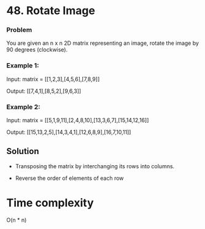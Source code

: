 # 48. Rotate Image

### Problem

You are given an n x n 2D matrix representing an image, rotate the image by 90 degrees (clockwise).

### Example 1:

Input: matrix = [[1,2,3],[4,5,6],[7,8,9]]

Output: [[7,4,1],[8,5,2],[9,6,3]]

### Example 2:

Input: matrix = [[5,1,9,11],[2,4,8,10],[13,3,6,7],[15,14,12,16]]

Output: [[15,13,2,5],[14,3,4,1],[12,6,8,9],[16,7,10,11]]

## Solution

- Transposing the matrix by interchanging its rows into columns.

- Reverse the order of elements of each row

# Time complexity

O(n * n)
